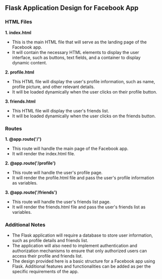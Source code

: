  ## **Flask Application Design for Facebook App**

### **HTML Files**

**1. index.html**
- This is the main HTML file that will serve as the landing page of the Facebook app.
- It will contain the necessary HTML elements to display the user interface, such as buttons, text fields, and a container to display dynamic content.

**2. profile.html**
- This HTML file will display the user's profile information, such as name, profile picture, and other relevant details.
- It will be loaded dynamically when the user clicks on their profile button.

**3. friends.html**
- This HTML file will display the user's friends list.
- It will be loaded dynamically when the user clicks on the friends button.

### **Routes**

**1. @app.route('/')**
- This route will handle the main page of the Facebook app.
- It will render the index.html file.

**2. @app.route('/profile')**
- This route will handle the user's profile page.
- It will render the profile.html file and pass the user's profile information as variables.

**3. @app.route('/friends')**
- This route will handle the user's friends list page.
- It will render the friends.html file and pass the user's friends list as variables.

### **Additional Notes**

- The Flask application will require a database to store user information, such as profile details and friends list.
- The application will also need to implement authentication and authorization mechanisms to ensure that only authorized users can access their profile and friends list.
- The design provided here is a basic structure for a Facebook app using Flask. Additional features and functionalities can be added as per the specific requirements of the app.